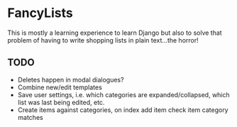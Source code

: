 FancyLists
==========

This is mostly a learning experience to learn Django but also to solve that problem of having to write shopping lists in plain text...the horror!

TODO
----

* Deletes happen in modal dialogues?
* Combine new/edit templates
* Save user settings, i.e. which categories are expanded/collapsed, which list was last being edited, etc.
* Create items against categories, on index add item check item category matches 
